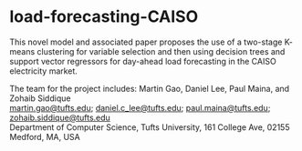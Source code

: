 # load-forecasting-CAISO
This novel model and associated paper proposes the use of a two-stage K- means clustering for variable selection and then using decision trees and support vector regressors for day-ahead load forecasting in the CAISO electricity market.

The team for the project includes: Martin Gao, Daniel Lee, Paul Maina, and Zohaib Siddique \
martin.gao@tufts.edu; daniel.c_lee@tufts.edu; paul.maina@tufts.edu; zohaib.siddique@tufts.edu \
Department of Computer Science, Tufts University, 161 College Ave, 02155 Medford, MA, USA
